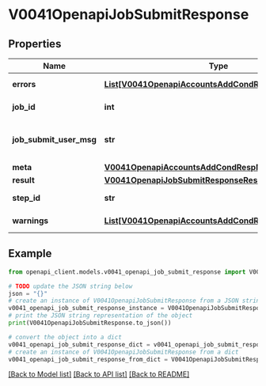# V0041OpenapiJobSubmitResponse


## Properties

Name | Type | Description | Notes
------------ | ------------- | ------------- | -------------
**errors** | [**List[V0041OpenapiAccountsAddCondRespErrorsInner]**](V0041OpenapiAccountsAddCondRespErrorsInner.md) | Query errors | [optional] 
**job_id** | **int** | Submitted Job ID | [optional] 
**job_submit_user_msg** | **str** | Job submission user message | [optional] 
**meta** | [**V0041OpenapiAccountsAddCondRespMeta**](V0041OpenapiAccountsAddCondRespMeta.md) |  | [optional] 
**result** | [**V0041OpenapiJobSubmitResponseResult**](V0041OpenapiJobSubmitResponseResult.md) |  | [optional] 
**step_id** | **str** | Submitted Step ID | [optional] 
**warnings** | [**List[V0041OpenapiAccountsAddCondRespWarningsInner]**](V0041OpenapiAccountsAddCondRespWarningsInner.md) | Query warnings | [optional] 

## Example

```python
from openapi_client.models.v0041_openapi_job_submit_response import V0041OpenapiJobSubmitResponse

# TODO update the JSON string below
json = "{}"
# create an instance of V0041OpenapiJobSubmitResponse from a JSON string
v0041_openapi_job_submit_response_instance = V0041OpenapiJobSubmitResponse.from_json(json)
# print the JSON string representation of the object
print(V0041OpenapiJobSubmitResponse.to_json())

# convert the object into a dict
v0041_openapi_job_submit_response_dict = v0041_openapi_job_submit_response_instance.to_dict()
# create an instance of V0041OpenapiJobSubmitResponse from a dict
v0041_openapi_job_submit_response_from_dict = V0041OpenapiJobSubmitResponse.from_dict(v0041_openapi_job_submit_response_dict)
```
[[Back to Model list]](../README.md#documentation-for-models) [[Back to API list]](../README.md#documentation-for-api-endpoints) [[Back to README]](../README.md)


